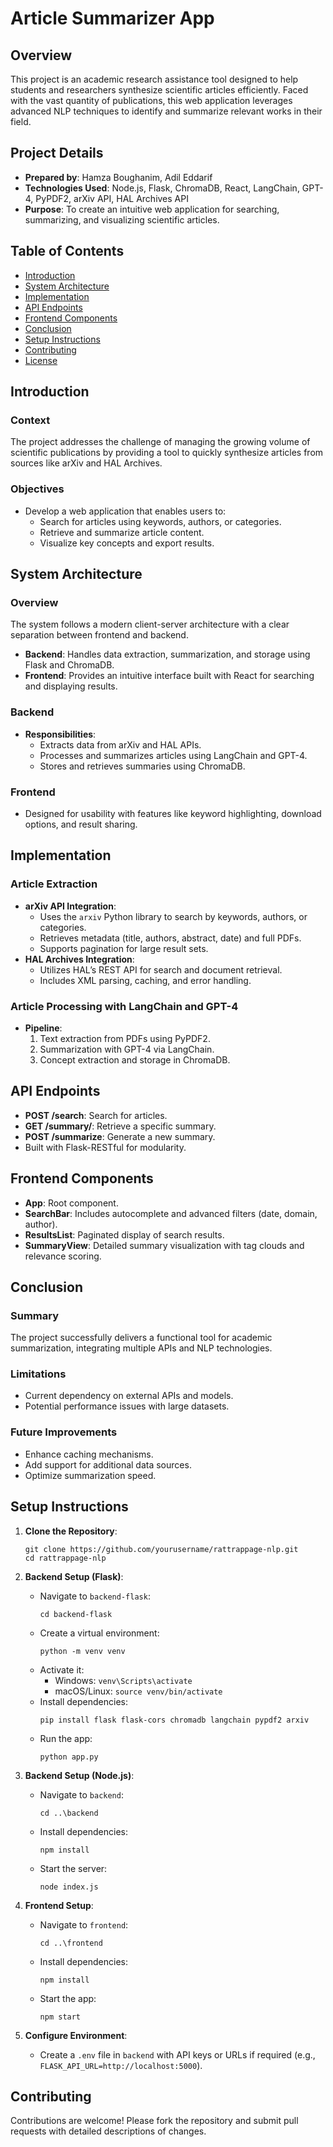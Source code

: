 # Article Summarizer App

## Overview
This project is an academic research assistance tool designed to help students and researchers synthesize scientific articles efficiently. Faced with the vast quantity of publications, this web application leverages advanced NLP techniques to identify and summarize relevant works in their field.

## Project Details
- **Prepared by**: Hamza Boughanim, Adil Eddarif
- **Technologies Used**: Node.js, Flask, ChromaDB, React, LangChain, GPT-4, PyPDF2, arXiv API, HAL Archives API
- **Purpose**: To create an intuitive web application for searching, summarizing, and visualizing scientific articles.

## Table of Contents
- [Introduction](#introduction)
- [System Architecture](#system-architecture)
- [Implementation](#implementation)
- [API Endpoints](#api-endpoints)
- [Frontend Components](#frontend-components)
- [Conclusion](#conclusion)
- [Setup Instructions](#setup-instructions)
- [Contributing](#contributing)
- [License](#license)

## Introduction
### Context
The project addresses the challenge of managing the growing volume of scientific publications by providing a tool to quickly synthesize articles from sources like arXiv and HAL Archives.

### Objectives
- Develop a web application that enables users to:
  - Search for articles using keywords, authors, or categories.
  - Retrieve and summarize article content.
  - Visualize key concepts and export results.

## System Architecture
### Overview
The system follows a modern client-server architecture with a clear separation between frontend and backend.

- **Backend**: Handles data extraction, summarization, and storage using Flask and ChromaDB.
- **Frontend**: Provides an intuitive interface built with React for searching and displaying results.

### Backend
- **Responsibilities**:
  - Extracts data from arXiv and HAL APIs.
  - Processes and summarizes articles using LangChain and GPT-4.
  - Stores and retrieves summaries using ChromaDB.

### Frontend
- Designed for usability with features like keyword highlighting, download options, and result sharing.

## Implementation
### Article Extraction
- **arXiv API Integration**:
  - Uses the `arxiv` Python library to search by keywords, authors, or categories.
  - Retrieves metadata (title, authors, abstract, date) and full PDFs.
  - Supports pagination for large result sets.
- **HAL Archives Integration**:
  - Utilizes HAL’s REST API for search and document retrieval.
  - Includes XML parsing, caching, and error handling.

### Article Processing with LangChain and GPT-4
- **Pipeline**:
  1. Text extraction from PDFs using PyPDF2.
  2. Summarization with GPT-4 via LangChain.
  3. Concept extraction and storage in ChromaDB.

## API Endpoints
- **POST /search**: Search for articles.
- **GET /summary/<id>**: Retrieve a specific summary.
- **POST /summarize**: Generate a new summary.
- Built with Flask-RESTful for modularity.

## Frontend Components
- **App**: Root component.
- **SearchBar**: Includes autocomplete and advanced filters (date, domain, author).
- **ResultsList**: Paginated display of search results.
- **SummaryView**: Detailed summary visualization with tag clouds and relevance scoring.

## Conclusion
### Summary
The project successfully delivers a functional tool for academic summarization, integrating multiple APIs and NLP technologies.

### Limitations
- Current dependency on external APIs and models.
- Potential performance issues with large datasets.

### Future Improvements
- Enhance caching mechanisms.
- Add support for additional data sources.
- Optimize summarization speed.

## Setup Instructions
1. **Clone the Repository**:
   ```
   git clone https://github.com/yourusername/rattrappage-nlp.git
   cd rattrappage-nlp
   ```

2. **Backend Setup (Flask)**:
   - Navigate to `backend-flask`:
     ```
     cd backend-flask
     ```
   - Create a virtual environment:
     ```
     python -m venv venv
     ```
   - Activate it:
     - Windows: `venv\Scripts\activate`
     - macOS/Linux: `source venv/bin/activate`
   - Install dependencies:
     ```
     pip install flask flask-cors chromadb langchain pypdf2 arxiv
     ```
   - Run the app:
     ```
     python app.py
     ```

3. **Backend Setup (Node.js)**:
   - Navigate to `backend`:
     ```
     cd ..\backend
     ```
   - Install dependencies:
     ```
     npm install
     ```
   - Start the server:
     ```
     node index.js
     ```

4. **Frontend Setup**:
   - Navigate to `frontend`:
     ```
     cd ..\frontend
     ```
   - Install dependencies:
     ```
     npm install
     ```
   - Start the app:
     ```
     npm start
     ```

5. **Configure Environment**:
   - Create a `.env` file in `backend` with API keys or URLs if required (e.g., `FLASK_API_URL=http://localhost:5000`).

## Contributing
Contributions are welcome! Please fork the repository and submit pull requests with detailed descriptions of changes.
